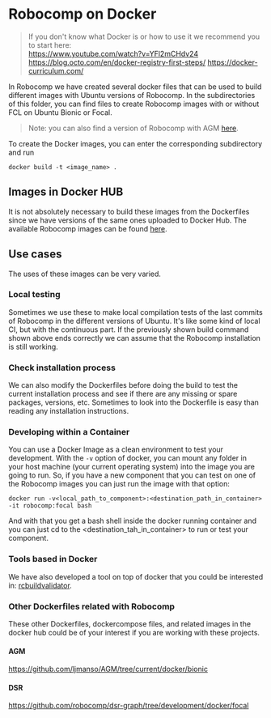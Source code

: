 # Robocomp on Docker

> If you don't know what Docker is or how to use it we recommend you to start here:  
> https://www.youtube.com/watch?v=YFl2mCHdv24
> https://blog.octo.com/en/docker-registry-first-steps/
> https://docker-curriculum.com/

In Robocomp we have created several docker files that can be used to build different images with Ubuntu versions of Robocomp.
In the subdirectories of this folder, you can find files to create Robocomp images with or without FCL on Ubuntu Bionic or Focal.
> Note: you can also find a version of Robocomp with AGM [here](https://github.com/ljmanso/AGM/tree/current/docker/bionic).

To create the Docker images, you can enter the corresponding subdirectory and run
```docker
docker build -t <image_name> .
```
## Images in Docker HUB
It is not absolutely necessary to build these images from the Dockerfiles since we have versions of the same ones uploaded to Docker Hub. The available Robocomp images can be found [here](https://hub.docker.com/r/robocomp/robocomp/tags?page=1&ordering=last_updated).

## Use cases
The uses of these images can be very varied.

### Local testing
Sometimes we use these to make local compilation tests of the last commits of Robocomp in the different versions of Ubuntu. It's like some kind of local CI, but with the continuous part. If the previously shown build command shown above ends correctly we can assume that the Robocomp installation is still working. 

### Check installation process 
We can also modify the Dockerfiles before doing the build to test the current installation process and see if there are any missing or spare packages, versions, etc. Sometimes to look into the Dockerfile is easy than reading any installation instructions.

### Developing within a Container
You can use a Docker Image as a clean environment to test your development. With the `-v` option of docker, you can mount any folder in your host machine (your current operating system) into the image you are going to run. So, if you have a new component that you can test on one of the Robocomp images you can just run the image with that option:
```docker
docker run -v<local_path_to_component>:<destination_path_in_container> -it robocomp:focal bash
```
And with that you get a bash shell inside the docker running container and you can just cd to the <destination_tah_in_container> to run or test your component.

### Tools based in Docker
We have also developed a tool on top of docker that you could be interested in: [rcbuildvalidator](https://github.com/robocomp/robocomp/tree/development/tools/buildTools/rcbuildvalidator).


### Other Dockerfiles related with Robocomp
These other Dockerfiles, dockercompose files, and related images in the docker hub could be of your interest if you are working with these projects.
#### AGM
https://github.com/ljmanso/AGM/tree/current/docker/bionic

#### DSR
https://github.com/robocomp/dsr-graph/tree/development/docker/focal


<!--stackedit_data:
eyJoaXN0b3J5IjpbLTEzODI0NTUxNTksNDI5OTg2OTEwXX0=
-->
